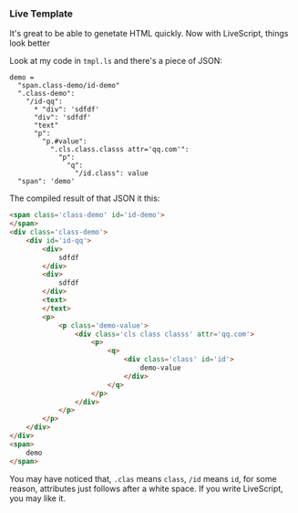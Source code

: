 
### Live Template

It's great to be able to genetate HTML quickly.
Now with LiveScript, things look better

Look at my code in `tmpl.ls` and there's a piece of JSON:

```livescript
demo =
  "span.class-demo/id-demo"
  ".class-demo":
    "/id-qq":
      * "div": 'sdfdf'
      "div": 'sdfdf'
      "text"
      "p":
        "p.#value":
          ".cls.class.classs attr='qq.com'":
            "p":
              "q":
                "/id.class": value
  "span": 'demo'
```

The compiled result of that JSON it this:

```html
<span class='class-demo' id='id-demo'>
</span>
<div class='class-demo'>
    <div id='id-qq'>
        <div>
            sdfdf
        </div>
        <div>
            sdfdf
        </div>
        <text>
        </text>
        <p>
            <p class='demo-value'>
                <div class='cls class classs' attr='qq.com'>
                    <p>
                        <q>
                            <div class='class' id='id'>
                                demo-value
                            </div>
                        </q>
                    </p>
                </div>
            </p>
        </p>
    </div>
</div>
<span>
    demo
</span>
```

You may have noticed that, `.clas` means `class`, `/id` means `id`,
for some reason, attributes just follows after a white space.
If you write LiveScript, you may like it.